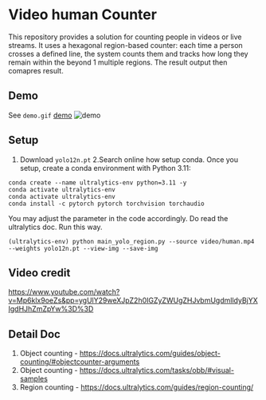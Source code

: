 
 
# Video human Counter  
 
This repository provides a solution for counting people in videos or live streams. It uses a hexagonal region-based counter: each time a person crosses a defined line, the system counts them and tracks how long they remain within the beyond 1 multiple regions. The result output then comapres result.


## Demo  
See `demo.gif`
[demo](demo.gif)
![demo](demo.gif)



## Setup 
1. Download `yolo12n.pt`
2.Search online how setup conda. 
Once you setup, create a conda environment with Python 3.11:
```
conda create --name ultralytics-env python=3.11 -y
conda activate ultralytics-env
conda activate ultralytics-env
conda install -c pytorch pytorch torchvision torchaudio

```

You may adjust the parameter in the code accordingly. Do read the ultralytics doc.
Run this way.
 


```
(ultralytics-env) python main_yolo_region.py --source video/human.mp4 --weights yolo12n.pt --view-img --save-img
```
 

## Video credit 
https://www.youtube.com/watch?v=Mp6klx9oeZs&pp=ygUlY29weXJpZ2h0IGZyZWUgZHJvbmUgdmlldyBjYXIgdHJhZmZpYw%3D%3D 


## Detail Doc   
1. Object counting - https://docs.ultralytics.com/guides/object-counting/#objectcounter-arguments
2. Object counting - https://docs.ultralytics.com/tasks/obb/#visual-samples
3. Region counting - https://docs.ultralytics.com/guides/region-counting/